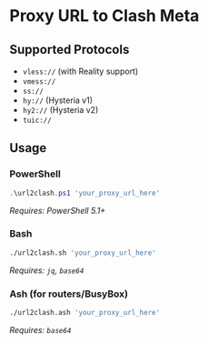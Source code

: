 # Proxy URL to Clash Meta

## Supported Protocols
- `vless://` (with Reality support)
- `vmess://`
- `ss://`
- `hy://` (Hysteria v1)
- `hy2://` (Hysteria v2) 
- `tuic://`

## Usage

### PowerShell
```powershell
.\url2clash.ps1 'your_proxy_url_here'
```
*Requires: PowerShell 5.1+*

### Bash
```bash
./url2clash.sh 'your_proxy_url_here'
```
*Requires: `jq`, `base64`*

### Ash (for routers/BusyBox)
```bash
./url2clash.ash 'your_proxy_url_here'
```
*Requires: `base64`*